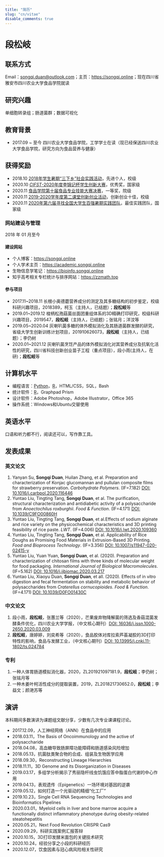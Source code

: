 ```yaml
---
title: "简历"
slug: "cn/vitae"
disable_comments: true
---
```


# 段松岐

## 联系方式

Email：songqi.duan@outlook.com；主页：<https://songqi.online>；现在四川省雅安市四川农业大学食品学院就读

## 研究兴趣

单细胞转录组；肠道菌群；数据可视化

## 教育背景

- 2017.09 ~ 至今 四川农业大学食品学院，工学学士在读（现已经保送四川农业大学食品学院，研究方向为食品营养与健康）

## 获得奖励

- 2018.10 [2018年学生暑期“三下乡”社会实践活动](https://db.songqi.online/sicau-outstanding-person.JPG)，先进个人，校级
- 2020.10 [*CIFST*-2020年度李锦记杯学生创新大赛](https://db.songqi.online/cifst-excellence-award.JPG)，优秀奖，国家级
- 2020.11 [食品学院第十届食品专业技能大赛决赛](https://db.songqi.online/spxy-first-prize.JPG)，一等奖，院级
- 2020.11 [2019-2020学年度第二课堂创新创业活动](https://db.songqi.online/sicau-top-ten-innovation-and-entrepreneurship.JPG)，创新创业十佳，校级
- 2020.11 [2020年第六届寻找全国大学生百强暑期实践团队](https://db.songqi.online/zqb-best-practice-team.JPG)，最佳实践团队，国家级

### 网站建设与管理

2018 年 01 月至今

#### 建设网站

- 个人博客：<https://songqi.online>
- 个人学术主页：<https://academic.songqi.online>
- 生物信息学笔记：<https://bioinfo.songqi.online>
- 知乎高考相关专栏统计与排序网站：<https://zzmath.top>

#### 参与项目

- 2017.11~2018.11 长根小奥德蘑营养成分的测定及其多糖结构的初步鉴定，校级科研兴趣项目，2018389，柯玉（主持人，已结题）；**段松岐**等
- 2019.01~2019.12 梭柄松孢菇菌丝面团重组体系的3D精确打印研究，校级科研兴趣项目，2019547，**段松岐**（主持人，已结题）；张铭月；洋汶等
- 2019.05~2020.04 灰喇叭菌多糖的体外模拟消化及其肠道菌群发酵的研究，省级大学生创新训练计划项目，201910626073，**段松岐**（主持人，已结题）；李仍树
- 2020.01~2021.12 灰喇叭菌烹饪产品的体外模拟消化对其营养成分及抗氧化活性的研究，四川省科技创新创业苗子工程（重点项目），段小雨(主持人，在研)；**段松岐**等

## 计算机水平

- 编程语言：[Python](https://www.python.org/)，[R](http://www.r-project.org/)，HTML/CSS，SQL，Bash
- 统计软件：[R](http://www.r-project.org/)，Graphpad Prism
- 设计软件：Adobe Photoshop，Adobe Illustrator，Office 365
- 操作系统：Windows和Ubuntu交替使用

## 英语水平

口语和听力都不行，阅读还可以，写作靠工具。

## 发表成果

### 英文论文

1. Yanyan Su, **Songqi Duan**, Huilan Zhang, et al. Preparation and characterization of Konjac glucomannan and pullulan composite films for strawberry preservation. *Carbohydrate Polymers*. (IF=7.182) [DOI: 10.1016/j.carbpol.2020.116446](https://doi.org/10.1016/j.carbpol.2020.116446)
1. Yuntao Liu, Tingting Tang, **Songqi Duan**, et al. The purification, structural characterization and antidiabetic activity of a polysaccharide from *Anoectochilus roxburghii*. *Food & Function*. (IF=4.171) [DOI: 10.1039/C9FO00860H](https://doi.org/10.1039/C9FO00860H)
1. Yuntao Liu, Tingting Tang, **Songqi Duan**, et al.Effects of sodium alginate and rice variety on the physicochemical characteristics and 3D printing feasibility of rice paste. *LWT*. (IF=4.006) [DOI: 10.1016/j.lwt.2020.109360](https://doi.org/10.1016/j.lwt.2020.109360)
1. Yuntao Liu, Tingting Tang, **Songqi Duan**, et al. Applicability of Rice Doughs as Promising Food Materials in Extrusion-Based 3D Printing. *Food and Bioprocess Technology*. (IF=3.356) [DOI: 10.1007/s11947-020-02415-y](https://doi.org/10.1007/s11947-020-02415-y)
1. Yuntao Liu, Yuan Yuan, **Songqi Duan**, et al. (2020). Preparation and characterization of chitosan films with three kinds of molecular weight for food packaging. *International Journal of Biological Macromolecules*. (IF=5.162) [DOI: 10.1016/j.ijbiomac.2020.03.217](https://doi.org/10.1016/j.ijbiomac.2020.03.217)
1. Yuntao Liu, Xiaoyu Duan, **Songqi Duan**, et all. (2020). Effects of in vitro digestion and fecal fermentation on stability and metabolic behavior of polysaccharides from *Craterellus cornucopioides*. *Food & Function*. (IF=4.171) [DOI: 10.1039/D0FO01430C](https://doi.org/10.1039/D0FO01430C)

### 中文论文

1. 段小雨，**段松岐**，张蕙兰等（2020），芒果废弃物降解菌的筛选及香菇混菌发酵条件优化，四川农业大学学报，（中文核心期刊）[DOI: 16036/j.issn.1000-2650.2020.03.009](https://doi.org/16036/j.issn.1000-2650.2020.03.009)
1. **段松岐**，唐婷婷，刘奕希等（2020），食品胶体对库拉索芦荟凝胶的3D打印特性的影响，食品与发酵工业，（中文核心期刊）[DOI: 10.13995/j.cnki.11-1802/ts.024784](https://doi.org/10.13995/j.cnki.11-1802/ts.024784)

### 专利

1. 一种人体胃肠道模拟消化器，2020，ZL201921097181.9，**段松岐**；李仍树；张铭月等
1. 一种木姜叶柯活性成分的提取装置，2019，ZL201821730652.0，**段松岐**；李益文；颜滟苏等

## 演讲

本科期间多数演讲为课题组文献分享，少数有几次专业课课程讨论。

- 2017.12.09，人工神经网络（ANN）在食品中的应用
- 2018.03.11，The Basis of Oncoimmunology and the active of polysaccharide
- 2018.04.08，高血糖导致肠屏障功能障碍和肠道感染风险增加
- 2018.05.13，抗菌肽类聚合物的合成、组装及生物医学应用
- 2018.09.30，Reconstructing Lineage Hierarchies
- 2018.11.11，3D Genome and its Disorganization in Diseases
- 2019.03.17，多组学分析揭示了秀丽隐杆线虫饥饿应答中脂蛋白代谢的中心作用
- 2019.04.13，表观遗传（Epigenetics）一场环境对基因的逆袭
- 2019.05.12，如何打造一个光驱动的精细“化工厂”
- 2019.10.23，Single Cell RNA Sequencing Technologies and Bioinformatics Pipelines
- 2020.03.01，Myeloid cells in liver and bone marrow acquire a functionally distinct inflammatory phenotype during obesity-related steatohepatitis
- 2020.05.21，Next Food Revolution CRISPR Cas9
- 2020.09.29，科研实践案例汇报答辩
- 2020.10.15，3D打印发酵米面包的关键技术研究
- 2020.10.24，经验分享之小段的科研经历
- 2020.12.07，饮食因素与冠心病风险相关性研究
